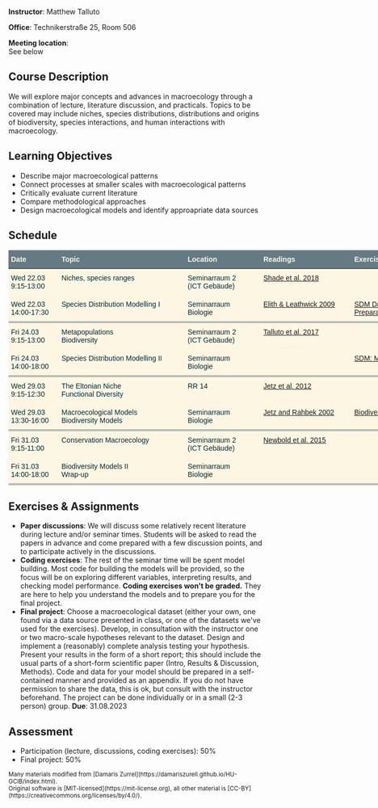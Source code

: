 **Instructor**: Matthew Talluto

**Office**: Technikerstraße 25, Room 506

**Meeting location**:  
See below

## Course Description
We will explore major concepts and advances in macroecology through a combination of lecture, literature discussion, and practicals. Topics to be covered may include niches, species distributions, distributions and origins of biodiversity, species interactions, and human interactions with macroecology.

## Learning Objectives
* Describe major macroecological patterns
* Connect processes at smaller scales with macroecological patterns
* Critically evaluate current literature
* Compare methodological approaches
* Design macroecological models and identify approapriate data sources 

## Schedule

<style type="text/css">
.tg  {border-collapse:collapse;border-color:#93a1a1;border-spacing:0;}
.tg td{background-color:#fdf6e3;border-color:#93a1a1;border-style:solid;border-width:0px;color:#002b36;
  font-family:Arial, sans-serif;font-size:14px;overflow:hidden;padding:10px 5px;word-break:normal;}
.tg th{background-color:#657b83;border-color:#93a1a1;border-style:solid;border-width:0px;color:#fdf6e3;
  font-family:Arial, sans-serif;font-size:14px;font-weight:normal;overflow:hidden;padding:10px 5px;word-break:normal;}
.tg .tg-fymr{border-color:inherit;font-weight:bold;text-align:left;vertical-align:top}
.tg .tg-0pky{border-color:inherit;text-align:left;vertical-align:top}
</style>
<table class="tg" style="undefined;table-layout: fixed; width: 840px">
<colgroup>
<col style="width: 100px">
<col style="width: 250px">
<col style="width: 150px">
<col style="width: 180px">
<col style="width: 150px">
</colgroup>
<thead>
  <tr>
    <th class="tg-fymr">Date</th>
    <th class="tg-fymr">Topic</th>
    <th class="tg-fymr">Location</th>
    <th class="tg-fymr">Readings</th>
    <th class="tg-0pky"><span style="font-weight:bold">Exercises</span></th>
  </tr>
</thead>
<tbody>
  <tr>
    <td class="tg-0pky">Wed 22.03<br>9:15-13:00</td>
    <td class="tg-0pky">Niches, species ranges</td>
    <td class="tg-0pky">Seminarraum 2<br/>(ICT Geb&auml;ude)</td>
    <td class="tg-0pky"><a href="https://www.cell.com/trends/ecology-evolution/fulltext/S0169-5347(18)30186-1">Shade et al. 2018</a></td>
    <td class="tg-0pky"></td>
  </tr>
 <tr style="border-bottom: double gray">
    <td class="tg-0pky">Wed 22.03<br>14:00-17:30</td>
    <td class="tg-0pky">Species Distribution Modelling I</td>
    <td class="tg-0pky">Seminarraum<br/>Biologie</td>
    <td class="tg-0pky"><a href="https://www.annualreviews.org/doi/full/10.1146/annurev.ecolsys.110308.120159">Elith & Leathwick 2009</a></td>
    <td class="tg-0pky"><a href="sdm_prep.html">SDM Data Preparation</a></td>
  </tr> 
  
  <tr>
    <td class="tg-0pky">Fri 24.03<br>9:15-13:00</td>
    <td class="tg-0pky">Metapopulations<br>Biodiversity</td>
    <td class="tg-0pky">Seminarraum 2<br/>(ICT Geb&auml;ude)</td>
    <td class="tg-0pky"><a href="https://www.nature.com/articles/s41559-017-0182">Talluto et al. 2017</a></td>
    <td class="tg-0pky"></td>
  </tr>
<tr style="border-bottom: double gray">
    <td class="tg-0pky">Fri 24.03<br>14:00-18:00</td>
    <td class="tg-0pky">Species Distribution Modelling II</td>
    <td class="tg-0pky">Seminarraum<br/>Biologie</td>
    <td class="tg-0pky"></td>
    <td class="tg-0pky"><a href="sdm.html">SDM: Modelling</a></td>
  </tr>
  
  <tr>
    <td class="tg-0pky">Wed 29.03<br>9:15-12:30</td>
   <td class="tg-0pky">The Eltonian Niche<br>Functional Diversity</td>
    <td class="tg-0pky">RR 14</td>
    <td class="tg-0pky"><a href="https://www.nature.com/articles/nature11631">Jetz et al. 2012</a></td>
    <td class="tg-0pky"></td>
  </tr>
<tr style="border-bottom: double gray">
    <td class="tg-0pky">Wed 29.03<br>13:30-16:00</td>
    <td class="tg-0pky">Macroecological Models<br>Biodiversity Models</td>
    <td class="tg-0pky">Seminarraum<br/>Biologie</td>
    <td class="tg-0pky"><a href="https://science.sciencemag.org/content/297/5586/1548.abstract">Jetz and Rahbek 2002</a></td>
    <td class="tg-0pky"><a href="biodiversity.html">Biodiversity Modelling</a></td>  
 </tr>

  <tr>
    <td class="tg-0pky">Fri 31.03<br>9:15-11:00</td>
    <td class="tg-0pky">Conservation Macroecology</td>
    <td class="tg-0pky">Seminarraum 2<br/>(ICT Geb&auml;ude)</td>
    <td class="tg-0pky"><a href="https://www.nature.com/articles/nature14324/briefing/signup/?origin=Nature&originReferralPoint=EmailBanner">Newbold et al. 2015</a></td>
    <td class="tg-0pky"></td>
  </tr>
<tr style="border-bottom: double gray">
    <td class="tg-0pky">Fri 31.03<br>14:00-18:00</td>
    <td class="tg-0pky">Biodiversity Models II<br/>Wrap-up</td>
    <td class="tg-0pky">Seminarraum<br/>Biologie</td>
    <td class="tg-0pky"></td>
    <td class="tg-0pky"></td>  
 </tr>
</tbody>
</table>


## Exercises & Assignments
* **Paper discussions**: We will discuss some relatively recent literature during lecture and/or seminar times. Students will be asked to read the papers in advance and come prepared with a few discussion points, and to participate actively in the discussions.
* **Coding exercises**: The rest of the seminar time will be spent model building. Most code for building the models will be provided, so the focus will be on exploring different variables, interpreting results, and checking model performance. **Coding exercises won't be graded.** They are here to help you understand the models and to prepare you for the final project.
* **Final project**: Choose a macroecological dataset (either your own, one found via a data source presented in class, or one of the datasets we've used for the exercises). Develop, in consultation with the instructor one or two macro-scale hypotheses relevant to the dataset. Design and implement a (reasonably) complete analysis testing your hypothesis. Present your results in the form of a short report; this should include the usual parts of a short-form scientific paper (Intro, Results & Discussion, Methods). Code and data for your model should be prepared in a self-contained manner and provided as an appendix. If you do not have permission to share the data, this is ok, but consult with the instructor beforehand. The project can be done individually or in a small (2-3 person) group. **Due**: 31.08.2023

## Assessment
* Participation (lecture, discussions, coding exercises): 50%
* Final project: 50%


<small>
Many materials modified from [Damaris Zurrel](https://damariszurell.github.io/HU-GCIB/index.html). 
<br/> Original software is [MIT-licensed](https://mit-license.org), all other material is [CC-BY](https://creativecommons.org/licenses/by/4.0/).
</small>